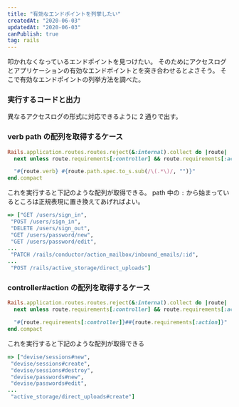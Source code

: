 ```yaml
---
title: "有効なエンドポイントを列挙したい"
createdAt: "2020-06-03"
updatedAt: "2020-06-03"
canPublish: true
tag: rails
---
```


叩かれなくなっているエンドポイントを見つけたい。
そのためにアクセスログとアプリケーションの有効なエンドポイントとを突き合わせるとよさそう。
そこで有効なエンドポイントの列挙方法を調べた。

### 実行するコードと出力

異なるアクセスログの形式に対応できるように 2 通りで出す。

### verb path の配列を取得するケース

```rb
Rails.application.routes.routes.reject(&:internal).collect do |route|
  next unless route.requirements[:controller] && route.requirements[:action]

  "#{route.verb} #{route.path.spec.to_s.sub(/\(.*\)/, "")}"
end.compact
```

これを実行すると下記のような配列が取得できる。
path 中の `:` から始まっているところは正規表現に置き換えてあげればよい。

```rb
=> ["GET /users/sign_in",
 "POST /users/sign_in",
 "DELETE /users/sign_out",
 "GET /users/password/new",
 "GET /users/password/edit",
...
 "PATCH /rails/conductor/action_mailbox/inbound_emails/:id",
...
 "POST /rails/active_storage/direct_uploads"]
```

### controller#action の配列を取得するケース

```rb
Rails.application.routes.routes.reject(&:internal).collect do |route|
  next unless route.requirements[:controller] && route.requirements[:action]

  "#{route.requirements[:controller]}##{route.requirements[:action]}"
end.compact
```

これを実行すると下記のような配列が取得できる

```rb
=> ["devise/sessions#new",
 "devise/sessions#create",
 "devise/sessions#destroy",
 "devise/passwords#new",
 "devise/passwords#edit",
...
 "active_storage/direct_uploads#create"]
```
